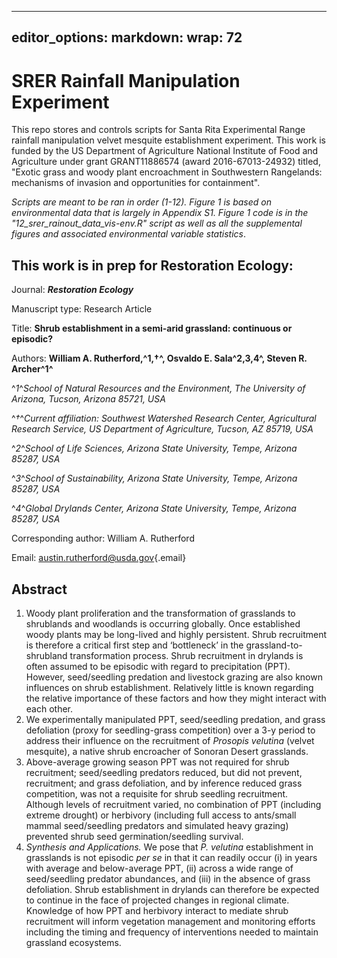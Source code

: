  ---
editor_options: 
  markdown: 
    wrap: 72
---

# SRER Rainfall Manipulation Experiment

This repo stores and controls scripts for Santa Rita Experimental Range
rainfall manipulation velvet mesquite establishment experiment. This
work is funded by the US Department of Agriculture National Institute of
Food and Agriculture under grant GRANT11886574 (award 2016-67013-24932)
titled, "Exotic grass and woody plant encroachment in Southwestern
Rangelands: mechanisms of invasion and opportunities for containment".

*Scripts are meant to be ran in order (1-12). Figure 1 is based on
environmental data that is largely in Appendix S1. Figure 1 code is in
the "12_srer_rainout_data_vis-env.R" script as well as all the
supplemental figures and associated environmental variable statistics*.

## This work is in prep for Restoration Ecology:

Journal: ***Restoration Ecology***

Manuscript type: Research Article

Title: **Shrub establishment in a semi-arid grassland: continuous or
episodic?**

Authors: **William A. Rutherford,^1,†^, Osvaldo E. Sala^2,3,4^, Steven
R. Archer^1^**

^*1*^*School of Natural Resources and the Environment, The University of
Arizona, Tucson, Arizona 85721, USA*

^*†*^*Current affiliation: Southwest Watershed Research Center,
Agricultural Research Service, US Department of Agriculture, Tucson, AZ
85719, USA*

^*2*^*School of Life Sciences, Arizona State University, Tempe, Arizona
85287, USA*

^*3*^*School of Sustainability, Arizona State University, Tempe, Arizona
85287, USA*

^*4*^*Global Drylands Center, Arizona State University, Tempe, Arizona
85287, USA*

Corresponding author: William A. Rutherford

Email:
[austin.rutherford\@usda.gov](mailto:austin.rutherford@usda.gov){.email}

## Abstract

1. Woody plant proliferation and the transformation of grasslands to shrublands and woodlands is occurring globally. Once established woody plants may be long-lived and highly persistent. Shrub recruitment is therefore a critical first step and ‘bottleneck’ in the grassland-to-shrubland transformation process. Shrub recruitment in drylands is often assumed to be episodic with regard to precipitation (PPT). However, seed/seedling predation and livestock grazing are also known influences on shrub establishment. Relatively little is known regarding the relative importance of these factors and how they might interact with each other. 
2. We experimentally manipulated PPT, seed/seedling predation, and grass defoliation (proxy for seedling-grass competition) over a 3-y period to address their influence on the recruitment of *Prosopis velutina* (velvet mesquite), a native shrub encroacher of Sonoran Desert grasslands. 
3. Above-average growing season PPT was not required for shrub recruitment; seed/seedling predators reduced, but did not prevent, recruitment; and grass defoliation, and by inference reduced grass competition, was not a requisite for shrub seedling recruitment. Although levels of recruitment varied, no combination of PPT (including extreme drought) or herbivory (including full access to ants/small mammal seed/seedling predators and simulated heavy grazing) prevented shrub seed germination/seedling survival. 
4. *Synthesis and Applications.* We pose that *P. velutina* establishment in grasslands is not episodic *per se* in that it can readily occur (i) in years with average and below-average PPT, (ii) across a wide range of seed/seedling predator abundances, and (iii) in the absence of grass defoliation. Shrub establishment in drylands can therefore be expected to continue in the face of projected changes in regional climate. Knowledge of how PPT and herbivory interact to mediate shrub recruitment will inform vegetation management and monitoring efforts including the timing and frequency of interventions needed to maintain grassland ecosystems.

